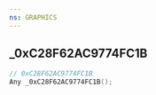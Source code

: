 ```yaml
---
ns: GRAPHICS
---
```

## _0xC28F62AC9774FC1B

```c
// 0xC28F62AC9774FC1B
Any _0xC28F62AC9774FC1B();
```


